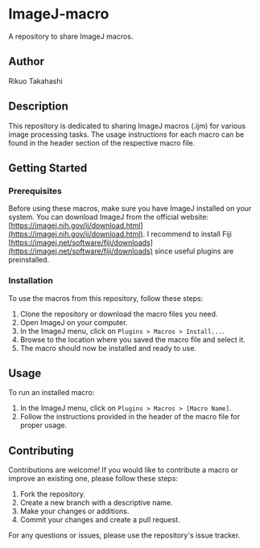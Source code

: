 # ImageJ-macro

A repository to share ImageJ macros.

## Author

Rikuo Takahashi

## Description

This repository is dedicated to sharing ImageJ macros (.ijm) for various image processing tasks. The usage instructions for each macro can be found in the header section of the respective macro file.

## Getting Started

### Prerequisites

Before using these macros, make sure you have ImageJ installed on your system. You can download ImageJ from the official website: [https://imagej.nih.gov/ij/download.html](https://imagej.nih.gov/ij/download.html). I recommend to install Fiji [https://imagej.net/software/fiji/downloads](https://imagej.net/software/fiji/downloads) since useful plugins are preinstalled.

### Installation

To use the macros from this repository, follow these steps:

1. Clone the repository or download the macro files you need.
2. Open ImageJ on your computer.
3. In the ImageJ menu, click on `Plugins > Macros > Install...`.
4. Browse to the location where you saved the macro file and select it.
5. The macro should now be installed and ready to use.

## Usage

To run an installed macro:

1. In the ImageJ menu, click on `Plugins > Macros > [Macro Name]`.
2. Follow the instructions provided in the header of the macro file for proper usage.

## Contributing

Contributions are welcome! If you would like to contribute a macro or improve an existing one, please follow these steps:

1. Fork the repository.
2. Create a new branch with a descriptive name.
3. Make your changes or additions.
4. Commit your changes and create a pull request.

For any questions or issues, please use the repository's issue tracker.


